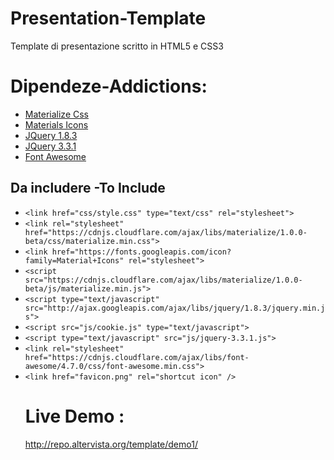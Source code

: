 # Presentation-Template
Template di presentazione scritto in HTML5 e CSS3

# Dipendeze-Addictions:

<ul>
  <li><a href="https://materializecss.com/">Materialize Css</a></li>
  <li><a href="https://fonts.googleapis.com/icon?family=Material+Icons">Materials Icons</a></li>
  <li><a href="http://ajax.googleapis.com/ajax/libs/jquery/1.8.3/jquery.min.js">JQuery 1.8.3</a></li>
  <li><a href="http://jquery.com/download/">JQuery 3.3.1</a></li>
  <li><a href="https://cdnjs.cloudflare.com/ajax/libs/font-awesome/4.7.0/css/font-awesome.min.css">Font Awesome</a></li>
  </ul>
  
  <h2>Da includere -To Include</h2>
  <ul>
  <li><code>&lt;link href="css/style.css" type="text/css" rel="stylesheet"> <!--Css personale --></code></li>  
  
   <li><code>&lt;link rel="stylesheet" href="https://cdnjs.cloudflare.com/ajax/libs/materialize/1.0.0-beta/css/materialize.min.css">          </code></li>  
   
  <li><code>&lt;link href="https://fonts.googleapis.com/icon?family=Material+Icons" rel="stylesheet"></code></li>
  
  <li><code>&lt;script src="https://cdnjs.cloudflare.com/ajax/libs/materialize/1.0.0-beta/js/materialize.min.js"></script></code></li>
  
   <li><code>&lt;script type="text/javascript" src="http://ajax.googleapis.com/ajax/libs/jquery/1.8.3/jquery.min.js"></script></code></li>
   
   <li><code>&lt;script src="js/cookie.js" type="text/javascript"></script></code></li>
    
   <li><code>&lt;script type="text/javascript" src="js/jquery-3.3.1.js"></script></code></li>
    
   <li><code>&lt;link rel="stylesheet" href="https://cdnjs.cloudflare.com/ajax/libs/font-awesome/4.7.0/css/font-awesome.min.css"></code></li>
    
<li><code>&lt;link href="favicon.png" rel="shortcut icon" /></code></li>

# Live Demo :

http://repo.altervista.org/template/demo1/
